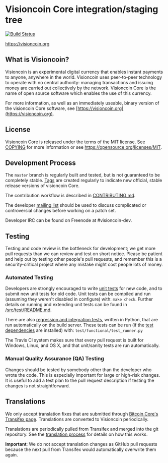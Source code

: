 Visioncoin Core integration/staging tree
=====================================

[![Build Status](https://travis-ci.org/codingbam/visioncoin.svg?branch=master)](https://travis-ci.org/visioncoin-project/visioncoin)

https://visioncoin.org

What is Visioncoin?
----------------

Visioncoin is an experimental digital currency that enables instant payments to
anyone, anywhere in the world. Visioncoin uses peer-to-peer technology to operate
with no central authority: managing transactions and issuing money are carried
out collectively by the network. Visioncoin Core is the name of open source
software which enables the use of this currency.

For more information, as well as an immediately useable, binary version of
the visioncoin Core software, see [https://visioncoin.org](https://visioncoin.org).

License
-------

Visioncoin Core is released under the terms of the MIT license. See [COPYING](COPYING) for more
information or see https://opensource.org/licenses/MIT.

Development Process
-------------------

The `master` branch is regularly built and tested, but is not guaranteed to be
completely stable. [Tags](https://github.com/codingbam/visioncoin/tags) are created
regularly to indicate new official, stable release versions of visioncoin Core.

The contribution workflow is described in [CONTRIBUTING.md](CONTRIBUTING.md).

The developer [mailing list](https://groups.google.com/forum/#!forum/visioncoin-dev)
should be used to discuss complicated or controversial changes before working
on a patch set.

Developer IRC can be found on Freenode at #visioncoin-dev.

Testing
-------

Testing and code review is the bottleneck for development; we get more pull
requests than we can review and test on short notice. Please be patient and help out by testing
other people's pull requests, and remember this is a security-critical project where any mistake might cost people
lots of money.

### Automated Testing

Developers are strongly encouraged to write [unit tests](src/test/README.md) for new code, and to
submit new unit tests for old code. Unit tests can be compiled and run
(assuming they weren't disabled in configure) with: `make check`. Further details on running
and extending unit tests can be found in [/src/test/README.md](/src/test/README.md).

There are also [regression and integration tests](/test), written
in Python, that are run automatically on the build server.
These tests can be run (if the [test dependencies](/test) are installed) with: `test/functional/test_runner.py`

The Travis CI system makes sure that every pull request is built for Windows, Linux, and OS X, and that unit/sanity tests are run automatically.

### Manual Quality Assurance (QA) Testing

Changes should be tested by somebody other than the developer who wrote the
code. This is especially important for large or high-risk changes. It is useful
to add a test plan to the pull request description if testing the changes is
not straightforward.

Translations
------------

We only accept translation fixes that are submitted through [Bitcoin Core's Transifex page](https://www.transifex.com/projects/p/bitcoin/).
Translations are converted to Visioncoin periodically.

Translations are periodically pulled from Transifex and merged into the git repository. See the
[translation process](doc/translation_process.md) for details on how this works.

**Important**: We do not accept translation changes as GitHub pull requests because the next
pull from Transifex would automatically overwrite them again.
